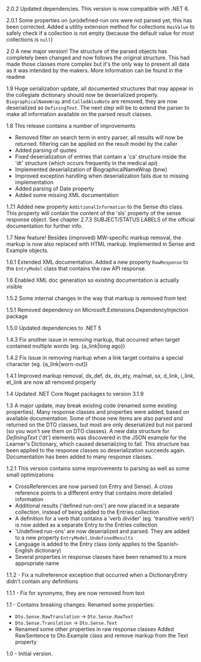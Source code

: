 2.0.2 Updated dependencies. This version is now compatible with .NET 6. 

2.0.1 Some properties on (un)defined-run ons were not parsed yet, this has been corrected. Added a utility extension method for collections `HasValue` to safely check if a collection is not empty (because the default value for most collections is `null`) 

2.0 A new major version! The structure of the parsed objects has completely been changed and now follows the original structure. This had made those classes more complex but it's the only way to present all data as it was intended by the makers. More information can be found in the readme

1.9 Huge serialization update, all documented structures that may appear in the collegiate dictionary should now be deserialized properly. ``BiographicalNameWrap`` and ``CalledAlsoNote`` are removed, they are now deserialized as ``DefiningText``.
The next step will be to extend the parser to make all information available on the parsed result classes. 

1.8 This release contains a number of improvements
- Removed filter on search term in entry parser, all results will now be returned. filtering can be applied on the result model by the caller
- Added parsing of quotes
- Fixed deserialization of entries that contain a 'ca' structure inside the 'dt' structure (which occurs frequently in the medical api)
- Implemented deserialization of BiographicalNameWrap (bnw)
- Improved exception handling when deserialization fails due to missing implementation
- Added parsing of Date property
- Added some missing XML documentation

1.7.1 Added new property ``AdditionalInformation`` to the Sense dto class. This property will contain the content of the 'sls' property of the sense response object. See chapter 2.7.3 SUBJECT/STATUS LABELS of the official documentation for further info. 

1.7 New feature! Besides (improved) MW-specific markup removal, the markup is now also replaced with HTML markup. Implemented in Sense and Example objects. 

1.6.1 Extended XML documentation. Added a new property ``RawResponse`` to the ``EntryModel`` class that contains the raw API response.

1.6 Enabled XML doc generation so existing documentation is actually visible

1.5.2 Some internal changes in the way that markup is removed from text

1.5.1 Removed dependency on Microsoft.Extensions.DependencyInjection package

1.5.0 Updated dependencies to .NET 5

1.4.3 Fix another issue in removing markup, that occurred when target contained multiple words (eg. {a_link|long ago}) 

1.4.2 Fix issue in removing markup when a link target contains a special character (eg. {a_link|worn-out}) 

1.4.1 Improved markup removal, dx_def, dx, dx_ety, ma/mat, sx, d_link, i_link, et_link are now all removed properly

1.4 Updated .NET Core Nuget packages to version 3.1.9

1.3 A major update, may break existing code (renamed some existing properties). Many response classes and properties were added, based on available documentation. Some of those new items are also parsed and returned on the DTO classes, but most are only deserialized but not parsed (so you won't see them on DTO classes). 
A new data structure for _DefiningText_ ('dt') elements was discovered in the JSON example for the Learner's Dictionary, which caused deserializing to fail. This structure has been applied to the response classes so deserialization succeeds again. 
Documentation has been added to many response classes.

1.2.1 This version contains some improvements to parsing as well as some small optimizations
- CrossReferences are now parsed (on Entry and Sense). A cross reference points to a different entry that contains more detailed information
- Additional results ('defined run-ons') are now placed in a separate collection, instead of being added to the Entries collection
- A definition for a verb that contains a 'verb divider' (eg. 'transitive verb') is now added as a separate Entry to the Entries collection
- 'Undefined run-ons' are now deserialized and parsed. They are added to a new property `EntryModel.UndefinedResults`
- Language is added to the Entry class (only applies to the Spanish-English dictionary) 
- Several properties in response classes have been renamed to a more appropriate name

1.1.2 - Fix a nullreference exception that occurred when a DictionaryEntry didn't contain any definitions

1.1.1 - Fix for synonyms, they are now removed from text

1.1 - Contains breaking changes: Renamed some properties: 

- `Dto.Sense.RawTranslation` -> `Dto.Sense.RawText`
- `Dto.Sense.Translation` -> `Dto.Sense.Text`
- Renamed some other properties in raw response classes
Added RawSentence to Dto.Example class and remove markup from the Text property

1.0 - Initial version.
